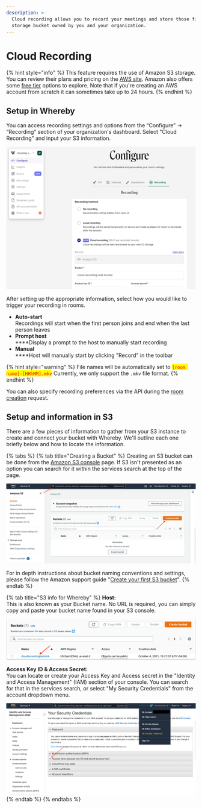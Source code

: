 ```yaml
---
description: >-
  Cloud recording allows you to record your meetings and store those files in a
  storage bucket owned by you and your organization.
---
```


# Cloud Recording

{% hint style="info" %}
This feature requires the use of Amazon S3 storage. You can review their plans and pricing on the [AWS site](https://aws.amazon.com/s3/pricing/). Amazon also offers some [free tier](https://aws.amazon.com/free/?all-free-tier.sort-by=item.additionalFields.SortRank\&all-free-tier.sort-order=asc\&awsf.Free%20Tier%20Types=\*all\&awsf.Free%20Tier%20Categories=\*all) options to explore. Note that if you're creating an AWS account from scratch it can sometimes take up to 24 hours.
{% endhint %}

## Setup in Whereby

You can access recording settings and options from the “Configure” → “Recording” section of your organization's dashboard. Select "Cloud Recording" and input your S3 information.

![](<../../.gitbook/assets/recording dashboard.png>)

After setting up the appropriate information, select how you would like to trigger your recording in rooms.&#x20;

* **Auto-start** \
  Recordings will start when the first person joins and end when the last person leaves
* **Prompt host** \
  ****Display a prompt to the host to manually start recording
* **Manual**\
  ****Host will manually start by clicking "Record" in the toolbar

{% hint style="warning" %}
File names will be automatically set to <mark style="color:red;">`[room name]-[HHhMM].mkv`</mark> Currently, we only support the `.mkv` file format.
{% endhint %}

You can also specify recording preferences via the API during the [room creation](https://whereby.dev/http-api/#/paths/\~1meetings/post) request.

## Setup and information in S3

There are a few pieces of information to gather from your S3 instance to create and connect your bucket with Whereby. We'll outline each one briefly below and how to locate the information.

{% tabs %}
{% tab title="Creating a Bucket" %}
Creating an S3 bucket can be done from the [Amazon S3 console](https://console.aws.amazon.com/console/home) page. If S3 isn't presented as an option you can search for it within the services search at the top of the page.

![](<../../.gitbook/assets/S3 bucket.png>)

For in depth instructions about bucket naming conventions and settings, please follow the Amazon support guide "[Create your first S3 bucket](https://docs.aws.amazon.com/AmazonS3/latest/userguide/creating-bucket.html)".
{% endtab %}

{% tab title="S3 info for Whereby" %}
**Host:**\
This is also known as your Bucket name. No URL is required, you can simply copy and paste your bucket name found in your S3 console.

![](<../../.gitbook/assets/Bucket name.png>)

**Access Key ID & Access Secret:**\
You can locate or create your Access Key and Access secret in the "Identity and Access Management" (IAM) section of your console. You can search for that in the services search, or select "My Security Credentials" from the account dropdown menu.

![](<../../.gitbook/assets/access key s3.png>)
{% endtab %}
{% endtabs %}
